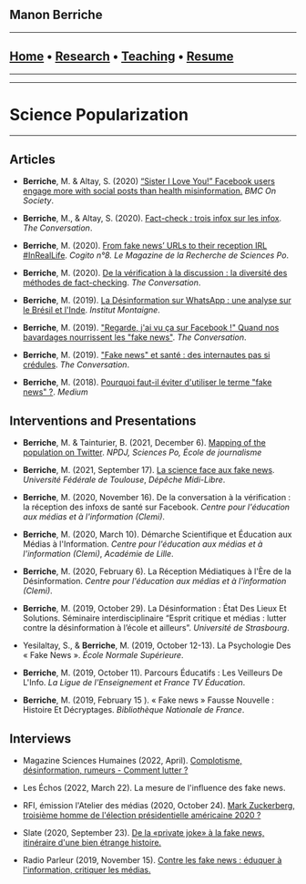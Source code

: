 ## Manon Berriche

-----------------

## [Home](https://manonberriche.github.io/) • [Research](research.md) • [Teaching](teaching.md) • [Resume](https://drive.google.com/file/d/1syRqm-ya3dwk69_t_84dEMdOoiHAiZBB/view?usp=sharing)

-----------------


-----------------

# Science Popularization

-----------------

## Articles

* **Berriche**, M. & Altay, S. (2020) [“Sister I Love You!” Facebook users engage more with social posts than health misinformation.](http://blogs.biomedcentral.com/on-society/2020/07/22/sister-i-love-you-facebook-users-engage-more-with-social-posts-than-health-misinformation/) *BMC On Society*.

*  **Berriche**, M., & Altay, S. (2020). [Fact-check : trois infox sur les infox](https://theconversation.com/fact-check-trois-infox-sur-les-infox-136809). *The Conversation*.

* **Berriche**, M. (2020). [From fake news’ URLs to their reception IRL #InRealLife](https://www.sciencespo.fr/research/cogito/home/fake-news-from-urls-to-their-reception-inreallife/?lang=en). *Cogito n°8. Le Magazine de la Recherche de Sciences Po*.

* **Berriche**, M. (2020). [De la vérification à la discussion : la diversité des méthodes de fact-checking](https://theconversation.com/de-la-verification-a-la-discussion-les-nombreuses-methodes-de-fact-checking-129516). *The Conversation*.

* **Berriche**, M. (2019). [La Désinformation sur WhatsApp : une analyse sur le Brésil et l'Inde](https://www.institutmontaigne.org/blog/la-desinformation-sur-whatsapp-une-analyse-sur-le-bresil-et-linde). *Institut Montaigne*.

* **Berriche**, M. (2019). ["Regarde, j'ai vu ça sur Facebook !" Quand nos bavardages nourrissent les "fake news"](https://theconversation.com/regarde-jai-vu-ca-sur-facebook-quand-nos-bavardages-nourrissent-les-fake-news-123426). *The Conversation*.

* **Berriche**, M. (2019). ["Fake news" et santé : des internautes pas si crédules](https://theconversation.com/fake-news-et-sante-des-internautes-pas-si-credules-118786). *The Conversation*.

* **Berriche**, M. (2018). [Pourquoi faut-il éviter d'utiliser le terme "fake news" ?](https://medium.com/@manonberriche/pourquoi-faut-il-éviter-dutiliser-le-terme-fake-news-8b837bda62fe). *Medium*


## Interventions and Presentations

* **Berriche**, M. & Tainturier, B. (2021, December 6). [Mapping of the population on Twitter](https://npdj.fr/comptes-rendus/resilience/une-methode-scientifique-pour-identifier-les-pollueurs-du-debat-public-sur-twitter/). *NPDJ, Sciences Po, École de journalisme*

* **Berriche**, M. (2021, September 17). [La science face aux fake news](https://www.youtube.com/watch?v=DPgK4JdcVvw). *Université Fédérale de Toulouse*, *Dépêche Midi-Libre*.

* **Berriche**, M. (2020, November 16). De la conversation à la vérification : la réception des infoxs de santé sur Facebook. *Centre pour l'éducation aux médias et à l'information (Clemi)*.

* **Berriche**, M. (2020, March 10). Démarche Scientifique et Éducation aux Médias à l'Information. *Centre pour l'éducation aux médias et à l'information (Clemi)*, *Académie de Lille*.

* **Berriche**, M. (2020, February 6). La Réception Médiatiques à l'Ère de la Désinformation. *Centre pour l'éducation aux médias et à l'information (Clemi)*.

* **Berriche**, M. (2019, October 29). La Désinformation : État Des Lieux Et Solutions. Séminaire interdisciplinaire “Esprit critique et médias : lutter contre la désinformation à l’école et ailleurs”. *Université de Strasbourg*.

* Yesilaltay, S., & **Berriche**, M. (2019, October 12-13). La Psychologie Des « Fake News ». *École Normale Supérieure*.

* **Berriche**, M. (2019, October 11). Parcours Éducatifs : Les Veilleurs De L'Info. *La Ligue de l'Enseignement et France TV Éducation*.

* **Berriche**, M. (2019, February 15 ). « Fake news » Fausse Nouvelle : Histoire Et Décryptages. *Bibliothèque Nationale de France*.


## Interviews

* Magazine Sciences Humaines (2022, April). [Complotisme, désinformation, rumeurs - Comment lutter ?](https://www.scienceshumaines.com/complotisme-desinformation-rumeurs-comment-lutter_fr_831.htm)

* Les Échos (2022, March 22). La mesure de l'influence des fake news.

* RFI, émission l'Atelier des médias (2020, October 24). [Mark Zuckerberg, troisième homme de l'élection présidentielle américaine 2020 ?](https://www.rfi.fr/fr/podcasts/20201024-mark-zuckerberg-troisième-homme-l-élection-présidentielle-américaine-2020-12)

* Slate (2020, September 23). [De la «private joke» à la fake news, itinéraire d'une bien étrange histoire.](https://korii.slate.fr/et-caetera/nagui-chevaux-course-au-clic-transforme-blague-rumeur-twitter-medias)

* Radio Parleur (2019, November 15). [Contre les fake news : éduquer à l'information, critiquer les médias.](https://radioparleur.net/2019/11/20/fake-news-medias-education/)


